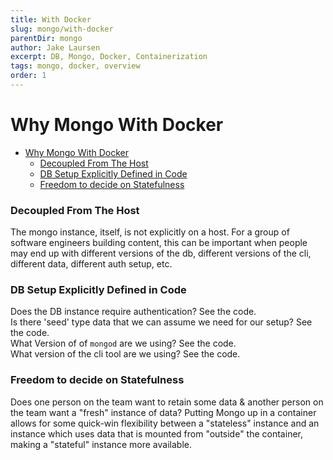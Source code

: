 ```yaml
---
title: With Docker
slug: mongo/with-docker
parentDir: mongo
author: Jake Laursen
excerpt: DB, Mongo, Docker, Containerization
tags: mongo, docker, overview
order: 1
---
```


# Why Mongo With Docker

- [Why Mongo With Docker](#why-mongo-with-docker)
    - [Decoupled From The Host](#decoupled-from-the-host)
    - [DB Setup Explicitly Defined in Code](#db-setup-explicitly-defined-in-code)
    - [Freedom to decide on Statefulness](#freedom-to-decide-on-statefulness)

### Decoupled From The Host

The mongo instance, itself, is not explicitly on a host. For a group of software engineers building content, this can be important when people may end up with different versions of the db, different versions of the cli, different data, different auth setup, etc.

### DB Setup Explicitly Defined in Code

Does the DB instance require authentication? See the code.  
Is there 'seed' type data that we can assume we need for our setup? See the code.  
What Version of of `mongod` are we using? See the code.  
What version of the cli tool are we using? See the code.

### Freedom to decide on Statefulness

Does one person on the team want to retain some data & another person on the team want a "fresh" instance of data? Putting Mongo up in a container allows for some quick-win flexibility between a "stateless" instance and an instance which uses data that is mounted from "outside" the container, making a "stateful" instance more available.
